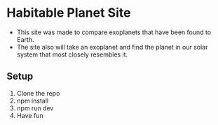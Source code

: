 # Habitable Planet Site

- This site was made to compare exoplanets that have been found to Earth.
- The site also will take an exoplanet and find the planet in our solar system that most closely resembles it. 


## Setup

1. Clone the repo
2. npm install
3. npm run dev
4. Have fun

